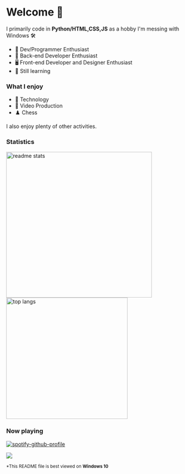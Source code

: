 # Welcome 👋

I primarily code in **Python/HTML,CSS,JS** as a hobby I'm messing with Windows 🛠

* 🔧 Dev/Programmer Enthusiast
* 🔌  Back-end Developer Enthusiast
* 🖥️ Front-end Developer and Designer Enthusiast
* 🌱 Still learning
  
### What I enjoy
* 💾 Technology
* 🎥 Video Production
* ♟️ Chess

I also enjoy plenty of other activities.

### Statistics
 <img width=390 src="https://github-readme-stats-salesp07.vercel.app/api?username=Pixelcraftch&count_private=true&show_icons=true&theme=react&rank_icon=github&border_radius=10" alt="readme stats" />
  <br/>
<img width=325 align="center" src="https://github-readme-stats-salesp07.vercel.app/api/top-langs/?username=Pixelcraftch&hide=HTML&langs_count=8&layout=compact&theme=react&border_radius=10&size_weight=0.5&count_weight=0.5&exclude_repo=github-readme-stats" alt="top langs" />


### Now playing
[![spotify-github-profile](https://spotify-github-profile.vercel.app/api/view?uid=31x3wpi4dvwjfysdd55f7ppyzamq&cover_image=true&theme=natemoo-re&show_offline=false&background_color=121212&interchange=true&bar_color=53b14f&bar_color_cover=false)](https://github.com/kittinan/spotify-github-profile)

<a href="mailto:bukitjose15@gmail.com">
    <img src="https://img.shields.io/badge/Gmail-333333?style=for-the-badge&logo=gmail&logoColor=blue" />
</a>

<sub>*This README file is best viewed on <strong>Windows 10</strong></sub>
